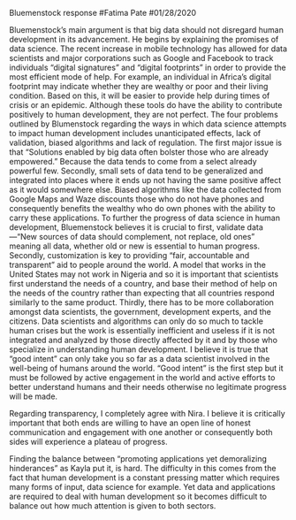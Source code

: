 Bluemenstock response
#Fatima Pate 
#01/28/2020

Bluemenstock’s main argument is that big data should not disregard human development in its advancement. He begins by explaining the promises of data science. The recent increase in mobile technology has allowed for data scientists and major corporations such as Google and Facebook to track individuals “digital signatures” and “digital footprints” in order to provide the most efficient mode of help. For example, an individual in Africa’s digital footprint may indicate whether they are wealthy or poor and their living condition. Based on this, it will be easier to provide help during times of crisis or an epidemic. 
Although these tools do have the ability to contribute positively to human development, they are not perfect. The four problems outlined by Blumenstock regarding the ways in which data science attempts to impact human development includes unanticipated effects, lack of validation, biased algorithms and lack of regulation. The first major issue is that “Solutions enabled by
big data often bolster those who are already empowered.” Because the data tends to come from a select already powerful few. Secondly, small sets of data tend to be generalized and integrated into places where it ends up not having the same positive affect as it would somewhere else. Biased algorithms like the data collected from Google Maps and Waze discounts those who do not have phones and consequently benefits the wealthy who do own phones with the ability to carry these applications. 
To further the progress of data science in human development, Bluemenstock believes it is crucial to first, validate data—“New sources of data should complement, not replace, old ones” meaning all data, whether old or new  is essential to human progress. Secondly, customization is key to providing “fair, accountable and transparent” aid to people around the world. A model that works in the United States may not work in Nigeria and so it is important that scientists first understand the needs of a country, and base their method of help on the needs of the country rather than expecting that all countries respond similarly to the same product. Thirdly, there has to be more collaboration amongst data scientists, the government, development experts, and the citizens. Data scientists and algorithms can only do so much to tackle human crises but the work is essentially inefficient and useless if it is not integrated and analyzed by those directly affected by it and by those who specialize in understanding human development. 
I believe it is true that “good intent” can only take you so far as a data scientist involved in the well-being of humans around the world. “Good intent” is the first step but it must be followed by active engagement in the world and active efforts to better understand humans and their needs otherwise no legitimate progress will be made. 

Regarding transparency, I completely agree with Nira. I believe it is critically important that both ends are willing to have an open line of honest communication and engagement with one another or consequently both sides will experience a plateau of progress. 

Finding the balance between “promoting applications yet demoralizing hinderances” as Kayla put it, is hard. The difficulty in this comes from the fact that human development is a constant pressing matter which requires many forms of input, data science for example. Yet data and applications are required to deal with human development so it becomes difficult to balance out how much attention is given to both sectors. 




 
